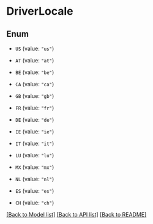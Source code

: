 # DriverLocale

## Enum


* `US` (value: `"us"`)

* `AT` (value: `"at"`)

* `BE` (value: `"be"`)

* `CA` (value: `"ca"`)

* `GB` (value: `"gb"`)

* `FR` (value: `"fr"`)

* `DE` (value: `"de"`)

* `IE` (value: `"ie"`)

* `IT` (value: `"it"`)

* `LU` (value: `"lu"`)

* `MX` (value: `"mx"`)

* `NL` (value: `"nl"`)

* `ES` (value: `"es"`)

* `CH` (value: `"ch"`)


[[Back to Model list]](../README.md#documentation-for-models) [[Back to API list]](../README.md#documentation-for-api-endpoints) [[Back to README]](../README.md)


